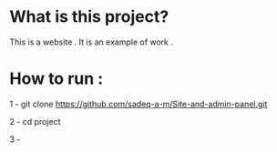 # What is this project?

This is a website . 
It is an example of work . 


# How to run :

1 - git clone  https://github.com/sadeq-a-m/Site-and-admin-panel.git


2 - cd project


3 - 



